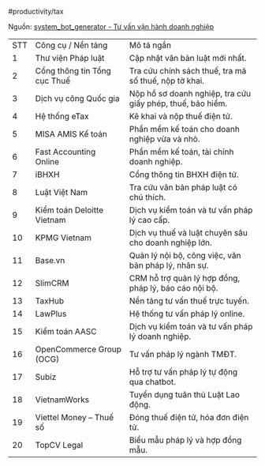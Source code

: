 #productivity/tax 

Nguồn: [system_bot_generator - Tư vấn vận hành doanh nghiệp](https://chatgpt.com/g/g-67308199e2d081909e43762f507193b6-system-bot-generator/c/686a8ea0-1a0c-800c-a575-e78b8cba9aa3)

|   |   |   |
|---|---|---|
|STT|Công cụ / Nền tảng|Mô tả ngắn|
|1|Thư viện Pháp luật|Cập nhật văn bản luật mới nhất.|
|2|Cổng thông tin Tổng cục Thuế|Tra cứu chính sách thuế, tra mã số thuế, nộp tờ khai.|
|3|Dịch vụ công Quốc gia|Nộp hồ sơ doanh nghiệp, tra cứu giấy phép, thuế, bảo hiểm.|
|4|Hệ thống eTax|Kê khai và nộp thuế điện tử.|
|5|MISA AMIS Kế toán|Phần mềm kế toán cho doanh nghiệp vừa và nhỏ.|
|6|Fast Accounting Online|Phần mềm kế toán, tài chính doanh nghiệp.|
|7|iBHXH|Cổng thông tin BHXH điện tử.|
|8|Luật Việt Nam|Tra cứu văn bản pháp luật có chú thích.|
|9|Kiểm toán Deloitte Vietnam|Dịch vụ kiểm toán và tư vấn pháp lý cao cấp.|
|10|KPMG Vietnam|Dịch vụ thuế và luật chuyên sâu cho doanh nghiệp lớn.|
|11|Base.vn|Quản lý nội bộ, công việc, văn bản pháp lý, nhân sự.|
|12|SlimCRM|CRM hỗ trợ quản lý hợp đồng, pháp lý, báo cáo nội bộ.|
|13|TaxHub|Nền tảng tư vấn thuế trực tuyến.|
|14|LawPlus|Hệ thống tư vấn pháp lý online.|
|15|Kiểm toán AASC|Dịch vụ kiểm toán và tư vấn pháp lý doanh nghiệp.|
|16|OpenCommerce Group (OCG)|Tư vấn pháp lý ngành TMĐT.|
|17|Subiz|Hỗ trợ tư vấn pháp lý tự động qua chatbot.|
|18|VietnamWorks|Tuyển dụng tuân thủ Luật Lao động.|
|19|Viettel Money – Thuế số|Đóng thuế điện tử, hóa đơn điện tử.|
|20|TopCV Legal|Biểu mẫu pháp lý và hợp đồng mẫu.|